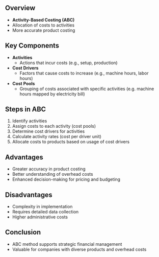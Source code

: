 ## Overview
- **Activity-Based Costing (ABC)**
- Allocation of costs to activities
- More accurate product costing

## Key Components
- **Activities**
	- Actions that incur costs (e.g., setup, production)
- **Cost Drivers**
	- Factors that cause costs to increase (e.g., machine hours, labor hours)
- **Cost Pools**
	- Grouping of costs associated with specific activities (e.g. machine hours mapped by electricity bill)

## Steps in ABC
1. Identify activities
2. Assign costs to each activity (cost pools)
3. Determine cost drivers for activities
4. Calculate activity rates (cost per driver unit)
5. Allocate costs to products based on usage of cost drivers

## Advantages
- Greater accuracy in product costing
- Better understanding of overhead costs
- Enhanced decision-making for pricing and budgeting

## Disadvantages
- Complexity in implementation
- Requires detailed data collection
- Higher administrative costs

## Conclusion
- ABC method supports strategic financial management
- Valuable for companies with diverse products and overhead costs
